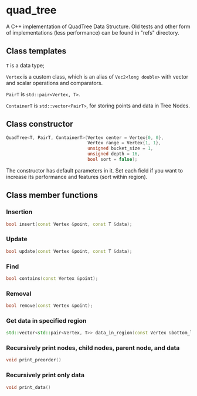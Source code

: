 # quad_tree

A C++ implementation of QuadTree Data Structure. Old tests and other form of implementations (less performance) can be found in "refs" directory.

## Class templates
`T` is a data type;

`Vertex` is a custom class, which is an alias of `Vec2<long double>` with vector and scalar operations and comparators.

`PairT` is `std::pair<Vertex, T>`.

`ContainerT` is `std::vector<PairT>`, for storing points and data in Tree Nodes.

## Class constructor

```C++
QuadTree<T, PairT, ContainerT>(Vertex center = Vertex{0, 0},
                               Vertex range = Vertex{1, 1},
                               unsigned bucket_size = 1,
                               unsigned depth = 16,
                               bool sort = false);
```

The constructor has default parameters in it. Set each field if you want to increase its performance and features (sort within region).

## Class member functions

### Insertion
```C++
bool insert(const Vertex &point, const T &data);
```

### Update
```C++
bool update(const Vertex &point, const T &data);
```

### Find
```C++
bool contains(const Vertex &point);
```
### Removal
```C++
bool remove(const Vertex &point);
```

### Get data in specified region
```C++
std::vector<std::pair<Vertex, T>> data_in_region(const Vertex &bottom_left, const Vertex &top_right);
```

### Recursively print nodes, child nodes, parent node, and data
```C++
void print_preorder()
```

### Recursively print only data
```C++
void print_data()
```
